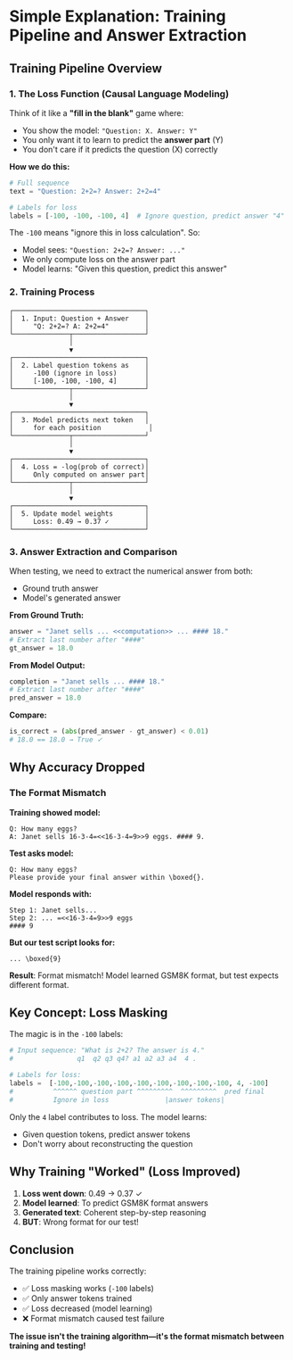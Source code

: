 # Simple Explanation: Training Pipeline and Answer Extraction

## Training Pipeline Overview

### 1. The Loss Function (Causal Language Modeling)

Think of it like a **"fill in the blank"** game where:
- You show the model: `"Question: X. Answer: Y"`
- You only want it to learn to predict the **answer part** (Y)
- You don't care if it predicts the question (X) correctly

**How we do this:**
```python
# Full sequence
text = "Question: 2+2=? Answer: 2+2=4"

# Labels for loss
labels = [-100, -100, -100, 4]  # Ignore question, predict answer "4"
```

The `-100` means "ignore this in loss calculation". So:
- Model sees: `"Question: 2+2=? Answer: ..."`
- We only compute loss on the answer part
- Model learns: "Given this question, predict this answer"

### 2. Training Process

```
┌─────────────────────────────────┐
│  1. Input: Question + Answer    │
│     "Q: 2+2=? A: 2+2=4"         │
└──────────────┬──────────────────┘
               │
               ▼
┌─────────────────────────────────┐
│  2. Label question tokens as    │
│     -100 (ignore in loss)       │
│     [-100, -100, -100, 4]       │
└──────────────┬──────────────────┘
               │
               ▼
┌─────────────────────────────────┐
│  3. Model predicts next token   │
│     for each position            │
└──────────────┬──────────────────┘
               │
               ▼
┌─────────────────────────────────┐
│  4. Loss = -log(prob of correct)│
│     Only computed on answer part│
└──────────────┬──────────────────┘
               │
               ▼
┌─────────────────────────────────┐
│  5. Update model weights        │
│     Loss: 0.49 → 0.37 ✓         │
└─────────────────────────────────┘
```

### 3. Answer Extraction and Comparison

When testing, we need to extract the numerical answer from both:
- Ground truth answer
- Model's generated answer

**From Ground Truth:**
```python
answer = "Janet sells ... <<computation>> ... #### 18."
# Extract last number after "####"
gt_answer = 18.0
```

**From Model Output:**
```python
completion = "Janet sells ... #### 18."
# Extract last number after "####"
pred_answer = 18.0
```

**Compare:**
```python
is_correct = (abs(pred_answer - gt_answer) < 0.01)
# 18.0 == 18.0 → True ✓
```

## Why Accuracy Dropped

### The Format Mismatch

**Training showed model:**
```
Q: How many eggs?
A: Janet sells 16-3-4=<<16-3-4=9>>9 eggs. #### 9.
```

**Test asks model:**
```
Q: How many eggs?
Please provide your final answer within \boxed{}.
```

**Model responds with:**
```
Step 1: Janet sells...
Step 2: ... =<<16-3-4=9>>9 eggs
#### 9
```

**But our test script looks for:**
```
... \boxed{9}
```

**Result**: Format mismatch! Model learned GSM8K format, but test expects different format.

## Key Concept: Loss Masking

The magic is in the `-100` labels:

```python
# Input sequence: "What is 2+2? The answer is 4."
#                q1  q2 q3 q4? a1 a2 a3 a4  4 .

# Labels for loss:
labels =  [-100,-100,-100,-100,-100,-100,-100,-100,-100, 4, -100]
#          ^^^^^^ question part ^^^^^^^^^  ^^^^^^^^^  pred final
#          Ignore in loss              |answer tokens| 
```

Only the `4` label contributes to loss. The model learns:
- Given question tokens, predict answer tokens
- Don't worry about reconstructing the question

## Why Training "Worked" (Loss Improved)

1. **Loss went down**: 0.49 → 0.37 ✓
2. **Model learned**: To predict GSM8K format answers
3. **Generated text**: Coherent step-by-step reasoning
4. **BUT**: Wrong format for our test!

## Conclusion

The training pipeline works correctly:
- ✅ Loss masking works (`-100` labels)
- ✅ Only answer tokens trained
- ✅ Loss decreased (model learning)
- ❌ Format mismatch caused test failure

**The issue isn't the training algorithm—it's the format mismatch between training and testing!**

